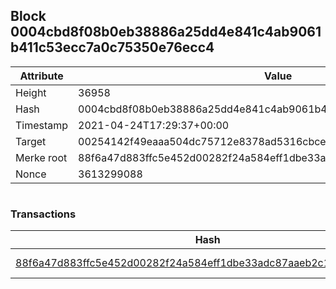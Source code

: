 ## Block 0004cbd8f08b0eb38886a25dd4e841c4ab9061b411c53ecc7a0c75350e76ecc4

Attribute | Value
--- | ---
Height | 36958
Hash | 0004cbd8f08b0eb38886a25dd4e841c4ab9061b411c53ecc7a0c75350e76ecc4
Timestamp | 2021-04-24T17:29:37+00:00
Target | 00254142f49eaaa504dc75712e8378ad5316cbcead634704b3734b6271167cc4
Merke root | 88f6a47d883ffc5e452d00282f24a584eff1dbe33adc87aaeb2c14475061b7c7
Nonce | 3613299088

```

```

### Transactions

Hash | Amount
--- | ---
[88f6a47d883ffc5e452d00282f24a584eff1dbe33adc87aaeb2c14475061b7c7](88f6a47d883ffc5e452d00282f24a584eff1dbe33adc87aaeb2c14475061b7c7.md) | 10.00000000 SKEPTI 
